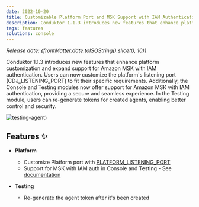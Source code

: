 ```yaml
---
date: 2022-10-20
title: Customizable Platform Port and MSK Support with IAM Authentication
description: Conduktor 1.1.3 introduces new features that enhance platform customization and expand support for Amazon MSK with IAM authentication. Users can now customize the platform's listening port (CDJ_LISTENING_PORT) to fit their specific requirements.
tags: features
solutions: console
---
```


*Release date: {frontMatter.date.toISOString().slice(0, 10)}*

Conduktor 1.1.3 introduces new features that enhance platform customization and expand support for Amazon MSK with IAM authentication. Users can now customize the platform's listening port (CDJ_LISTENING_PORT) to fit their specific requirements. Additionally, the Console and Testing modules now offer support for Amazon MSK with IAM authentication, providing a secure and seamless experience. In the Testing module, users can re-generate tokens for created agents, enabling better control and security.

![testing-agent)](https://user-images.githubusercontent.com/2573301/203622154-7ecad706-6299-4692-bbd2-674c6e267c72.png)

## Features ✨

- **Platform**

  - Customize Platform port with [PLATFORM_LISTENING_PORT](https://docs.conduktor.io/platform/get-started/configuration/env-variables/)
  - Support for MSK with IAM auth in Console and Testing - See [documentation](https://docs.conduktor.io/)

- **Testing**
  - Re-generate the agent token after it's been created
